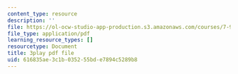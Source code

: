 ```yaml
---
content_type: resource
description: ''
file: https://ol-ocw-studio-app-production.s3.amazonaws.com/courses/7-91j-foundations-of-computational-and-systems-biology-spring-2014/616835ae3c1b035255bde7894c5289b8_lJzybEXmIj0.pdf
file_type: application/pdf
learning_resource_types: []
resourcetype: Document
title: 3play pdf file
uid: 616835ae-3c1b-0352-55bd-e7894c5289b8
---
```


